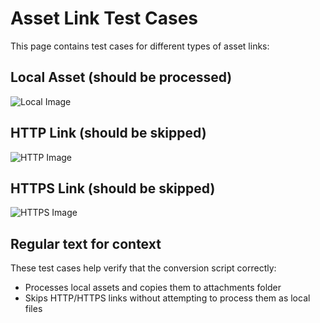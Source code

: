 # Asset Link Test Cases

This page contains test cases for different types of asset links:

## Local Asset (should be processed)
![Local Image](../assets/image_1688967926613_0.png)

## HTTP Link (should be skipped)
![HTTP Image](http://example.com/image.png)

## HTTPS Link (should be skipped)  
![HTTPS Image](https://example.com/secure-image.png)

## Regular text for context
These test cases help verify that the conversion script correctly:
- Processes local assets and copies them to attachments folder
- Skips HTTP/HTTPS links without attempting to process them as local files